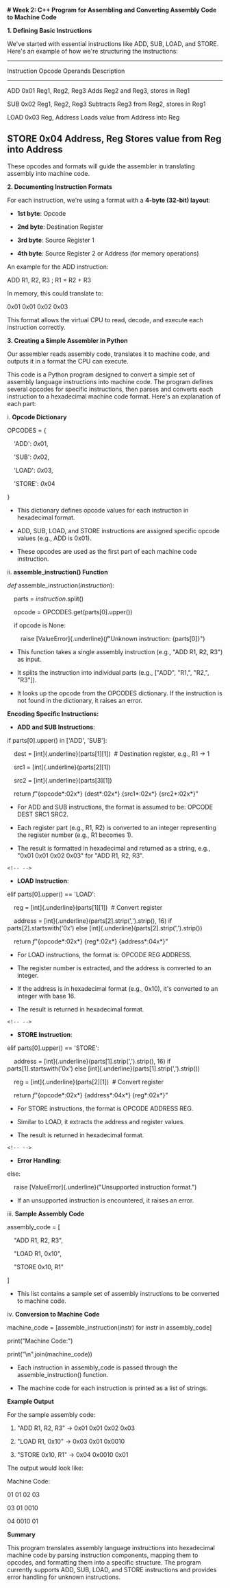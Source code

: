 **# Week 2: C++ Program for Assembling and Converting Assembly Code to Machine Code**

**1. Defining Basic Instructions**

We've started with essential instructions like ADD, SUB, LOAD, and
STORE. Here's an example of how we're structuring the instructions:

  ---------------------------------------------------------------------------
  Instruction   Opcode   Operands         Description
  ------------- -------- ---------------- -----------------------------------
  ADD           0x01     Reg1, Reg2, Reg3 Adds Reg2 and Reg3, stores in Reg1

  SUB           0x02     Reg1, Reg2, Reg3 Subtracts Reg3 from Reg2, stores in
                                          Reg1

  LOAD          0x03     Reg, Address     Loads value from Address into Reg

  STORE         0x04     Address, Reg     Stores value from Reg into Address
  ---------------------------------------------------------------------------

These opcodes and formats will guide the assembler in translating
assembly into machine code.

**2. Documenting Instruction Formats**

For each instruction, we're using a format with a **4-byte (32-bit)
layout**:

-   **1st byte**: Opcode

-   **2nd byte**: Destination Register

-   **3rd byte**: Source Register 1

-   **4th byte**: Source Register 2 or Address (for memory operations)

An example for the ADD instruction:

ADD R1, R2, R3 ; R1 = R2 + R3

In memory, this could translate to:

0x01 0x01 0x02 0x03

This format allows the virtual CPU to read, decode, and execute each
instruction correctly.

**3. Creating a Simple Assembler in Python**

Our assembler reads assembly code, translates it to machine code, and
outputs it in a format the CPU can execute.

This code is a Python program designed to convert a simple set of
assembly language instructions into machine code. The program defines
several opcodes for specific instructions, then parses and converts each
instruction to a hexadecimal machine code format. Here's an explanation
of each part:

i.  **Opcode Dictionary**

OPCODES = {

    \'ADD\': *0x*01,

    \'SUB\': *0x*02,

    \'LOAD\': *0x*03,

    \'STORE\': *0x*04

}

-   This dictionary defines opcode values for each instruction in
    hexadecimal format.

-   ADD, SUB, LOAD, and STORE instructions are assigned specific opcode
    values (e.g., ADD is 0x01).

-   These opcodes are used as the first part of each machine code
    instruction.

ii. **assemble_instruction() Function**

*def* assemble_instruction(*instruction*):

    parts = *instruction*.split()

    opcode = OPCODES.get(parts\[0\].upper())

    if opcode is None:

        raise [ValueError]{.underline}(*f*\"Unknown instruction:
{parts\[0\]}\")

-   This function takes a single assembly instruction (e.g., \"ADD R1,
    R2, R3\") as input.

-   It splits the instruction into individual parts (e.g., \[\"ADD\",
    \"R1,\", \"R2,\", \"R3\"\]).

-   It looks up the opcode from the OPCODES dictionary. If the
    instruction is not found in the dictionary, it raises an error.

**Encoding Specific Instructions:**

-   **ADD and SUB Instructions**:

if parts\[0\].upper() in \[\'ADD\', \'SUB\'\]:

    dest = [int]{.underline}(parts\[1\]\[1\])  # Destination register,
e.g., R1 -\> 1

    src1 = [int]{.underline}(parts\[2\]\[1\])

    src2 = [int]{.underline}(parts\[3\]\[1\])

    return *f*\"{opcode*:02x*} {dest*:02x*} {src1*:02x*} {src2*:02x*}\"

-   For ADD and SUB instructions, the format is assumed to be: OPCODE
    DEST SRC1 SRC2.

-   Each register part (e.g., R1, R2) is converted to an integer
    representing the register number (e.g., R1 becomes 1).

-   The result is formatted in hexadecimal and returned as a string,
    e.g., \"0x01 0x01 0x02 0x03\" for \"ADD R1, R2, R3\".

```{=html}
<!-- -->
```
-   **LOAD Instruction**:

elif parts\[0\].upper() == \'LOAD\':

    reg = [int]{.underline}(parts\[1\]\[1\])  # Convert register

    address = [int]{.underline}(parts\[2\].strip(\',\').strip(), 16) if
parts\[2\].startswith(\'0x\') else
[int]{.underline}(parts\[2\].strip(\',\').strip())

    return *f*\"{opcode*:02x*} {reg*:02x*} {address*:04x*}\"

-   For LOAD instructions, the format is: OPCODE REG ADDRESS.

-   The register number is extracted, and the address is converted to an
    integer.

-   If the address is in hexadecimal format (e.g., 0x10), it's converted
    to an integer with base 16.

-   The result is returned in hexadecimal format.

```{=html}
<!-- -->
```
-   **STORE Instruction**:

elif parts\[0\].upper() == \'STORE\':

    address = [int]{.underline}(parts\[1\].strip(\',\').strip(), 16) if
parts\[1\].startswith(\'0x\') else
[int]{.underline}(parts\[1\].strip(\',\').strip())

    reg = [int]{.underline}(parts\[2\]\[1\])  # Convert register

    return *f*\"{opcode*:02x*} {address*:04x*} {reg*:02x*}\"

-   For STORE instructions, the format is OPCODE ADDRESS REG.

-   Similar to LOAD, it extracts the address and register values.

-   The result is returned in hexadecimal format.

```{=html}
<!-- -->
```
-   **Error Handling**:

else:

    raise [ValueError]{.underline}(\"Unsupported instruction format.\")

-   If an unsupported instruction is encountered, it raises an error.

iii. **Sample Assembly Code**

assembly_code = \[

    \"ADD R1, R2, R3\",

    \"LOAD R1, 0x10\",

    \"STORE 0x10, R1\"

\]

-   This list contains a sample set of assembly instructions to be
    converted to machine code.

iv. **Conversion to Machine Code**

machine_code = \[assemble_instruction(instr) for instr in
assembly_code\]

print(\"Machine Code:\")

print(\"\\n\".join(machine_code))

-   Each instruction in assembly_code is passed through the
    assemble_instruction() function.

-   The machine code for each instruction is printed as a list of
    strings.

**Example Output**

For the sample assembly code:

1.  \"ADD R1, R2, R3\" → 0x01 0x01 0x02 0x03

2.  \"LOAD R1, 0x10\" → 0x03 0x01 0x0010

3.  \"STORE 0x10, R1\" → 0x04 0x0010 0x01

The output would look like:

Machine Code:

01 01 02 03

03 01 0010

04 0010 01

**Summary**

This program translates assembly language instructions into hexadecimal
machine code by parsing instruction components, mapping them to opcodes,
and formatting them into a specific structure. The program currently
supports ADD, SUB, LOAD, and STORE instructions and provides error
handling for unknown instructions.

